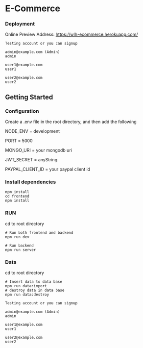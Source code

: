 # E-Commerce


### Deployment 

Online Preview Address: https://wlh-ecommerce.herokuapp.com/

```
Testing account or you can signup

admin@example.com (Admin)
admin

user1@example.com 
user1

user2@example.com 
user2
```
## Getting Started

### Configuration

Create a .env file in the root directory, and then add the following

NODE_ENV = development

PORT = 5000

MONGO_URI = your mongodb uri 

JWT_SECRET = anyString

PAYPAL_CLIENT_ID = your paypal client id

### Install dependencies

```
npm install
cd frontend
npm install
```

### RUN

cd to root directory
```
# Run both frontend and backend
npm run dev

# Run backend
npm run server

```

### Data

cd to root directory
```
# Insert data to data base
npm run data:import
# destroy data in data base
npm run data:destroy
```

```
Testing account or you can signup

admin@example.com (Admin)
admin

user1@example.com 
user1

user2@example.com 
user2
```
